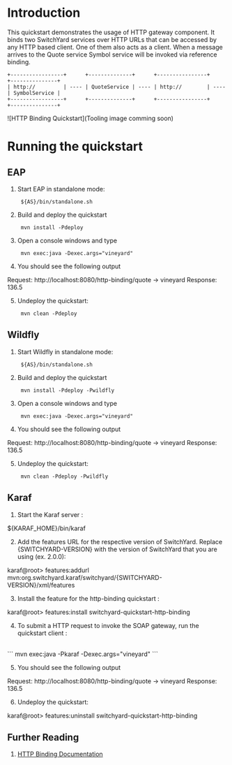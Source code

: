 Introduction
============
This quickstart demonstrates the usage of HTTP gateway component. It binds two SwitchYard services
over HTTP URLs that can be accessed by any HTTP based client. One of them also acts as a client.
When a message arrives to the Quote service Symbol service will be invoked via reference binding.

```
+-----------------+      +--------------+      +----------------+      +---------------+
| http://         | ---- | QuoteService | ---- | http://        | ---- | SymbolService |
+-----------------+      +--------------+      +----------------+      +---------------+
```

![HTTP Binding Quickstart](Tooling image comming soon)


Running the quickstart
======================

EAP
----------
1. Start EAP in standalone mode:

        ${AS}/bin/standalone.sh

2. Build and deploy the quickstart

        mvn install -Pdeploy

3. Open a console windows and type

        mvn exec:java -Dexec.args="vineyard"

4. You should see the following output

Request: http://localhost:8080/http-binding/quote -> vineyard
Response: 136.5

5. Undeploy the quickstart:

        mvn clean -Pdeploy


Wildfly
----------
1. Start Wildfly in standalone mode:

        ${AS}/bin/standalone.sh

2. Build and deploy the quickstart

        mvn install -Pdeploy -Pwildfly

3. Open a console windows and type

        mvn exec:java -Dexec.args="vineyard"

4. You should see the following output

Request: http://localhost:8080/http-binding/quote -> vineyard
Response: 136.5

5. Undeploy the quickstart:

        mvn clean -Pdeploy -Pwildfly


Karaf
----------
1. Start the Karaf server :

${KARAF_HOME}/bin/karaf

2. Add the features URL for the respective version of SwitchYard.   Replace {SWITCHYARD-VERSION}
with the version of SwitchYard that you are using (ex. 2.0.0): 

karaf@root> features:addurl mvn:org.switchyard.karaf/switchyard/{SWITCHYARD-VERSION}/xml/features

3. Install the feature for the http-binding quickstart :

karaf@root> features:install switchyard-quickstart-http-binding

4. To submit a HTTP request to invoke the SOAP gateway, run the quickstart client :
<br/>
```
mvn exec:java -Pkaraf -Dexec.args="vineyard"
```
<br/>

5. You should see the following output

Request: http://localhost:8080/http-binding/quote -> vineyard
Response: 136.5

6. Undeploy the quickstart:

karaf@root> features:uninstall switchyard-quickstart-http-binding


## Further Reading

1. [HTTP Binding Documentation](https://docs.jboss.org/author/display/SWITCHYARD/HTTP)

